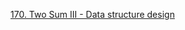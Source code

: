 [170. Two Sum III - Data structure design](https://leetcode.com/problems/two-sum-iii-data-structure-design/)
